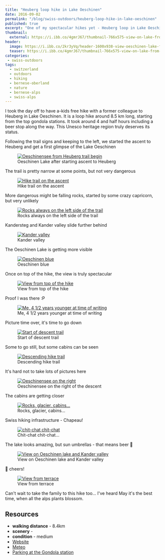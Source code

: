 ```yaml
---
title: "Heuberg loop hike in Lake Oeschinen"
date: 2016-09-02
permalink: "/blog/swiss-outdoors/heuberg-loop-hike-in-lake-oeschinen"
published: true
excerpt: "One of my spectacular hikes yet - Heuberg loop in Lake Oeschinen starting from the top gondola station"
thumbnail: 
  external: https://i.ibb.co/4gmrJ67/thumbnail-766x575-view-on-lake-from-top.jpg
header:
  image: https://i.ibb.co/2kr3yVq/header-1600x938-view-oeschinen-lake-from-top.jpg
  teaser: https://i.ibb.co/4gmrJ67/thumbnail-766x575-view-on-lake-from-top.jpg 
categories:
 - swiss-outdoors
tags:
  - switzerland                                                                                            
  - outdoors   
  - hiking
  - bernese-oberland
  - nature
  - bernese-alps
  - swiss-alps
---
```

 
I took the day off to have a-kids free hike with a former colleague to Heuberg in Lake Oeschinen. It is a loop hike around 8.5 km long, starting
 from the top gondola stations. It took around 4 and half hours including a beer stop along the way. This Unesco heritage region truly deserves
its status. 

Following the trail signs and keeping to the left, we started the ascent to Heuberg and get a first glimpse of the Lake Oeschinen
 <figure class="image">
   <a href="https://i.ibb.co/6Y6VcGr/1-1600x1200-vs-1-first-glimp-of-the-lake.jpg">
    <img src="https://i.ibb.co/7RW45hC/1-800x600-vs-1-first-glimp-of-the-lake.jpg" alt="Oeschinensee from Heuberg trail begin">
   </a>
   <figcaption>Oeschinen Lake after starting ascent to Heuberg </figcaption>
 </figure>
 
 The trail is pretty narrow at some points, but not very dangerous 
  <figure class="image">
    <a href="https://i.ibb.co/wsf2SH6/2-1600x1200-trail-takes-us-higher.jpg">
     <img src="https://i.ibb.co/0sLdjB1/2-800x600-trail-takes-us-higher.jpg" alt="Hike trail on the ascent">
    </a>
    <figcaption>Hike trail on the ascent</figcaption>
  </figure>
 
More dangerous might be falling rocks, started by some crazy capricorn, but very unlikely
<figure class="image">
    <a href="https://i.ibb.co/CKmKgDG/3-1600x1200-rocks-on-the-left-beware-of-stone-falls.jpg">
        <img src="https://i.ibb.co/7NMCTBd/3-800x600-rocks-on-the-left-beware-of-stone-falls.jpg" alt="Rocks always on the left side of the trail">
    </a>
    <figcaption>Rocks always on the left side of the trail</figcaption>
</figure>
 
Kandersteg and Kander valley slide further behind
<figure class="image">
    <a href="https://i.ibb.co/mG864X3/4-1600x1200-leave-the-kandersteg-valley-behind.jpg">
        <img src="https://i.ibb.co/B3MHY46/4-800x600-leave-the-kandersteg-valley-behind.jpg" alt="Kander valley">
    </a>
    <figcaption>Kander valley</figcaption>
</figure>  

The Oeschinen Lake is getting more visible
<figure class="image">
 <a href="https://i.ibb.co/TYLfcRw/5-1600x2133-lake-starting-to-emerge.jpg">
  <img src="https://i.ibb.co/Pjb8tz1/5-800x1067-lake-starting-to-emerge.jpg" alt="Oeschinen blue">
 </a>
 <figcaption>Oeschinen blue</figcaption>
</figure>

Once on top of the hike, the view is truly spectacular 
<figure class="image">
  <a href="https://i.ibb.co/2hmvKwr/6-1600x1200-magnificent.jpg">
   <img src="https://i.ibb.co/qkzHs7Y/6-800x600-magnificent.jpg" alt="View from top of the hike">
  </a>
  <figcaption>View from top of the hike</figcaption>
</figure>
 
Proof I was there :P
<figure class="image">
  <a href="https://i.ibb.co/34SNdpD/7-1600x1200-me-picture-time.jpg">
   <img src="https://i.ibb.co/BzNptks/7-800x600-me-picture-time.jpg" alt="Me, 4 1/2 years younger at time of writing">
  </a>
  <figcaption>Me, 4 1/2 years younger at time of writing</figcaption>
</figure>   

Picture time over, it's time to go down
<figure class="image">
  <a href="https://i.ibb.co/vJ3NmR2/8-1600x1200-start-descent.jpg">
   <img src="https://i.ibb.co/HX2vVrn/8-800x600-start-descent.jpg" alt="Start of descent trail">
  </a>
  <figcaption>Start of descent trail</figcaption>
</figure>     

Some to go still, but some cabins can be seen
<figure class="image">
    <a href="https://i.ibb.co/9s1wggc/9-1600x1200-start-descent.jpg">
        <img src="https://i.ibb.co/sHqjMks/9-800x600-start-descent.jpg" alt="Descending hike trail">
    </a>
    <figcaption>Descending hike trail</figcaption>
</figure>

 
It's hard not to take lots of pictures here
<figure class="image">
    <a href="https://i.ibb.co/5cgfxgj/10-1600x1200-the-lake-reveals-more-and-more.jpg">
        <img src="https://i.ibb.co/XD6V2qb/10-800x600-the-lake-reveals-more-and-more.jpg" alt="Oeschinensee on the right">
    </a>
    <figcaption>Oeschinensee on the right of the descent</figcaption>
</figure> 

The cabins are getting closer
<figure class="image">
    <a href="https://i.ibb.co/wWN5RH5/11-1600x1200-good-cabins-we-are-getting-thirsty.jpg">
        <img src="https://i.ibb.co/SmDmPhZ/11-800x600-good-cabins-we-are-getting-thirsty.jpg" alt="Rocks, glacier, cabins...">
    </a>
    <figcaption>Rocks, glacier, cabins...</figcaption>
</figure> 

Swiss hiking infrastructure - Chapeau!
<figure class="image">
    <a href="https://i.ibb.co/74RVFBH/12-1600x1200-walk-besides-cliff-to-caban.jpg">
        <img src="https://i.ibb.co/bXPQ7VJ/12-800x600-walk-besides-cliff-to-caban.jpg" alt="chit-chat chit-chat">
    </a>
    <figcaption>Chit-chat chit-chat...</figcaption>
</figure> 

The lake looks amazing, but sun umbrellas - that means beer :beer:
<figure class="image">
    <a href="https://i.ibb.co/WkbnyFY/13-1600x1200-we-finally-see-some-sun-umbreallas.jpg">
        <img src="https://i.ibb.co/Db9dR8R/13-800x600-we-finally-see-some-sun-umbreallas.jpg" alt="View on Oeschinen lake and Kander valley">
    </a>
    <figcaption>View on Oeschinen lake and Kander valley</figcaption>
</figure> 


:beers: cheers! 
<figure class="image">
    <a href="https://i.ibb.co/0FSYFPv/14-1600x1200-ah-beer-with-a-view.jpg">
        <img src="https://i.ibb.co/ZxZTYxH/14-800x600-ah-beer-with-a-view.jpg" alt="View from terrace">
    </a>
    <figcaption>View from terrace</figcaption>
</figure> 

Can't wait to take the family to this hike too... I've heard May it's the best time, when all the alps plants blossom.

## Resources
* <i class="fas fa-hiking"></i> **walking distance** - 8.4km
* <i class="fas fa-mountain"></i> **scenery** - <i class="fas fa-star"></i><i class="fas fa-star"></i><i class="fas fa-star"></i><i class="fas fa-star"></i><i class="fas fa-star"></i>
* <i class="fas fa-heartbeat"></i> **condition** - medium
* [Website](https://www.oeschinensee.ch/sommer/wandern/heuberg/) 
* <i class="fas fa-sun"></i> [Meteo](https://www.srf.ch/meteo/wetter/Oeschinensee/46.4976,7.7267) 
* <i class="fas fa-parking"></i> [Parking at the Gondola station](https://goo.gl/maps/w1QbGLTcN2GhkaoS8) 
